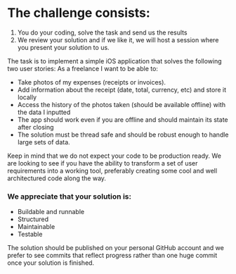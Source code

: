 # The challenge consists:

1. You do your coding, solve the task and send us the results
2. We review your solution and if we like it, we will host a session where you present your solution to us.

The task is to implement a simple iOS application that solves the following two user stories:
As a freelance I want to be able to:
* Take photos of my expenses (receipts or invoices).
* Add information about the receipt (date, total, currency, etc) and store it locally
* Access the history of the photos taken (should be available offline) with the data I inputted
* The app should work even if you are offline and should maintain its state after closing
* The solution must be thread safe and should be robust enough to handle large sets of data.

Keep in mind that we do not expect your code to be production ready. We are looking to see if you have the ability to transform a set of user requirements into a working tool, preferably creating some cool and well architectured code along the way.

### We appreciate that your solution is:
* Buildable and runnable
* Structured
* Maintainable
* Testable

The solution should be published on your personal GitHub account and we prefer to see
commits that reflect progress rather than one huge commit once your solution is finished.